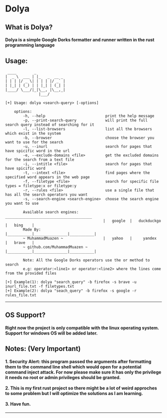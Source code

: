 # Dolya

## What is Dolya? <br>
#### Dolya is a simple Google Dorks formatter and runner written in the rust programming language

## Usage: <br>
```
 ____        _             
|  _ \  ___ | |_   _  __ _ 
| | | |/ _ \| | | | |/ _` |
| |_| | (_) | | |_| | (_| |
|____/ \___/|_|\__, |\__,_|
               |___/       

[+] Usage: dolya <search-query> [-options]
    
    options:
        -h, --help                           print the help message
        -p, --print-search-query             will print the full search query instead of searching for it
        -l, --list-browsers                  list all the browsers which exist in the system
        -b, --browser                        choose the browser you want to use for the search
        -u, --inurl                          search for pages that have spicific word in the url
        -e, --exclude-domains <file>         get the excluded domains for the search from a text file
        -i, --intitle <file>                 search for pages that have spicific word
        -t, --intext <file>                  find pages where the specified word appears in the web page
        -f, --filetype <file>                search for specific file types = filetype:x or filetype:y
        -r, --rules <file>                   use a single file that has all the search operators you want
        -s, --search-engine <search-engine>  choose the search engine you want to use

        Available search engines:            _______________________________________
                                            |   google  |   duckduckgo  |   bing    |
        Made By:                            |___________|_______________|___________|
        ~ MuhammadMuazen ~                  |   yahoo   |     yandex    |   brave   |
        ~ github.com/MuhammadMuazen ~       |___________|_______________|___________|
        
        Note: All the Google Dorks operators use the or method to search
        e.g: operator:<line1> or operator:<line2> where the lines come from the provided files
        
[+] Example(1): dolya "search_query" -b firefox -s brave -u inurl_file.txt -f filetypes.txt
[+] Example(2): dolya "seach_query" -b firefox -s google -r rules_file.txt
```
---
## OS Support?
#### Right now the project is only compatible with the linux operating system.<br>Support for windows OS will be added later.<br>
## Notes:  (Very Important)
#### 1. Security Alert: this program passed the arguments after formatting them to the command line shell which would open for a potential command inject attack. For now please make sure it has only the privilege it needs no root or admin privileges should be granted.<br><br>2. This is my first rust project so there might be a lot of weird approches to some problem but I will optimize the solutions as I am learning.<br><br>3. Have fun.
---  
